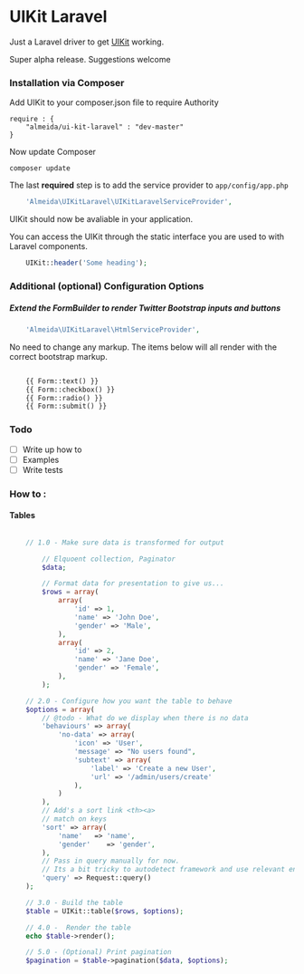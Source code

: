 # UIKit Laravel

Just a Laravel driver to get [UIKit](https://github.com/arnold-almeida/UIKit) working.

Super alpha release. Suggestions welcome

### Installation via Composer

Add UIKit to your composer.json file to require Authority

	require : {
		"almeida/ui-kit-laravel" : "dev-master"
	}

Now update Composer

	composer update

The last **required** step is to add the service provider to `app/config/app.php`

```php
	'Almeida\UIKitLaravel\UIKitLaravelServiceProvider',
```

UIKit should now be avaliable in your application.

You can access the UIKit through the static interface you are used to with Laravel components.

```php
	UIKit::header('Some heading');
```



### Additional (optional) Configuration Options

##### Extend the FormBuilder to render Twitter Bootstrap inputs and buttons

```php
	'Almeida\UIKitLaravel\HtmlServiceProvider',
```

No need to change any markup. The items below will all render with the correct bootstrap markup.


```php

	{{ Form::text() }}
	{{ Form::checkbox() }}
	{{ Form::radio() }}
	{{ Form::submit() }}

```


### Todo

- [ ] Write up how to
- [ ] Examples
- [ ] Write tests

### How to :

#### Tables


``` php

	// 1.0 - Make sure data is transformed for output

		// Elquoent collection, Paginator
		$data;

		// Format data for presentation to give us...
		$rows = array(
			array(
				'id' => 1,
				'name' => 'John Doe',
				'gender' => 'Male',
			),
			array(
				'id' => 2,
				'name' => 'Jane Doe',
				'gender' => 'Female',
			),
		);

	// 2.0 - Configure how you want the table to behave
	$options = array(
		// @todo - What do we display when there is no data
		'behaviours' => array(
			'no-data' => array(
				'icon' => 'User',
				'message' => "No users found",
				'subtext' => array(
					'label' => 'Create a new User',
					'url' => '/admin/users/create'
				),
			)
		),
		// Add's a sort link <th><a>
		// match on keys
		'sort' => array(
			'name'   => 'name',
			'gender'    => 'gender',
		),
		// Pass in query manually for now.
		// Its a bit tricky to autodetect framework and use relevant env objects
		'query' => Request::query()
	);

	// 3.0 - Build the table
	$table = UIKit::table($rows, $options);

	// 4.0 -  Render the table
	echo $table->render();

	// 5.0 - (Optional) Print pagination
	$pagination = $table->pagination($data, $options);


```

